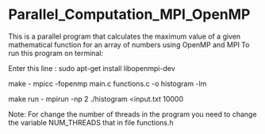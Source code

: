 # Parallel_Computation_MPI_OpenMP

This is a parallel program that calculates the maximum value of a given mathematical function for an array of numbers using OpenMP and MPI
To run this program on terminal:

Enter this line : sudo apt-get install libopenmpi-dev

make - mpicc -fopenmp main.c functions.c -o histogram -lm

make run - mpirun -np 2 ./histogram <input.txt 10000

Note: For change the number of threads in the program you need to change the variable NUM_THREADS that in file functions.h
